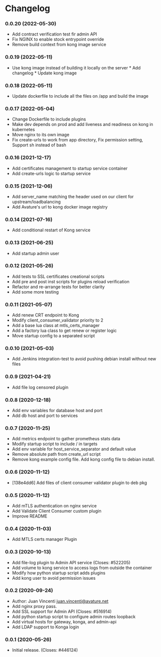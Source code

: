 # Changelog


### 0.0.20 (2022-05-30)

  * Add contract verification test fir admin API
  * Fix NGINX to enable stock entrypoint override
  * Remove build context from kong image service

### 0.0.19 (2022-05-11)

  * Use kong image instead of building it locally on the server * Add changelog * Update kong image

### 0.0.18 (2022-05-11)

  * Update dockerfile to include all the files on /app and build the image

### 0.0.17 (2022-05-04)

  * Change Dockerfile to include plugins
  * Make dev depends on prod and add liveness and readiness on kong in kubernetes
  * Move nginx to its own image
  * Fix create-urls to work from app directory, Fix permission setting, Support sh instead of bash

### 0.0.16 (2021-12-17)

  * Add certificates management to startup service container
  * Add create-urls logic to startup service

### 0.0.15 (2021-12-06)

  * Add server_name matching the header used on our client for upstream/loadbalancing 
  * Add Avature's url to kong docker image registry

### 0.0.14 (2021-07-16)

  * Add conditional restart of Kong service

### 0.0.13 (2021-06-25)

  * Add startup admin user
  
### 0.0.12 (2021-05-26)

  * Add tests to SSL certificates creational scripts
  * Add pre and post inst scripts for plugins reload verification
  * Refactor and re-arrange tests for better clarity
  * Add some more testing

### 0.0.11 (2021-05-07)

  * Add renew CRT endpoint to Kong
  * Modify client_consumer_validator priority to 2
  * Add a base lua class at mtls_certs_manager
  * Add a factory lua class to get renew or register logic
  * Move startup config to a separated script

### 0.0.10 (2021-05-03)

  * Add Jenkins integration-test to avoid pushing debian install without new files

### 0.0.9 (2021-04-21)

  * Add file log censored plugin

### 0.0.8 (2020-12-18)

  * Add env variables for database host and port
  * Add db host and port to services

### 0.0.7 (2020-11-25)

  * Add metrics endpoint to gather prometheus stats data
  * Modify startup script to include / in targets
  * Add env variable for host_service_separator and default value
  * Remove absolute path from create_url script
  * Remove kong example config file. Add kong config file to debian install.

### 0.0.6 (2020-11-12)

  * [138e4dd6] Add files of client consumer validator plugin to deb pkg

### 0.0.5 (2020-11-12)

  * Add mTLS authentication on nginx service
  * Add Validate Client Consumer custom plugin
  * Improve README

### 0.0.4 (2020-11-03)

  * Add MTLS certs manager Plugin

### 0.0.3 (2020-10-13)

  * Add file-log plugin to Admin API service (Closes: #522205)
  * Add volume to kong service to access logs from outside the container
  * Modify how python startup script adds plugins
  * Add kong user to avoid permission issues

### 0.0.2 (2020-09-24)

  * Author: Juan Vincenti <juan.vincenti@avature.net>
  * Add nginx proxy pass.
  * Add SSL support for Admin API (Closes: #516914)
  * Add python startup script to configure admin routes loopback
  * Add virtual hosts for gateway, konga, and admin-api
  * Add LDAP support to Konga login

### 0.0.1 (2020-05-26)

  * Initial release. (Closes: #446124)

